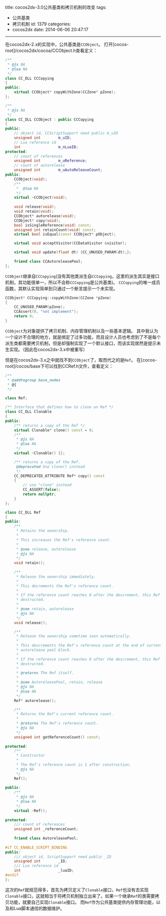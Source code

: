 title: cocos2dx-3.0公共基类和拷贝机制的改变
tags:
  - 公共基类
  - 拷贝机制
id: 1379
categories:
  - cocos2dx
date: 2014-06-06 20:47:17
---

在cocos2dx-2.x的实现中，公共基类是`CCObject`。
打开[cocos-root]/cocos2dx/cocoa/CCObject.h查看定义：

<!-- more -->

```cpp
/**
 * @js NA
 * @lua NA
 */
class CC_DLL CCCopying
{
public:
    virtual CCObject* copyWithZone(CCZone* pZone);
};

/**
 * @js NA
 */
class CC_DLL CCObject : public CCCopying
{
public:
    // object id, CCScriptSupport need public m_uID
    unsigned int        m_uID;
    // Lua reference id
    int                 m_nLuaID;
protected:
    // count of references
    unsigned int        m_uReference;
    // count of autorelease
    unsigned int        m_uAutoReleaseCount;
public:
    CCObject(void);
    /**
     *  @lua NA
     */
    virtual ~CCObject(void);
    
    void release(void);
    void retain(void);
    CCObject* autorelease(void);
    CCObject* copy(void);
    bool isSingleReference(void) const;
    unsigned int retainCount(void) const;
    virtual bool isEqual(const CCObject* pObject);

    virtual void acceptVisitor(CCDataVisitor &visitor);

    virtual void update(float dt) {CC_UNUSED_PARAM(dt);};
    
    friend class CCAutoreleasePool;
};
```

`CCObject`继承自`CCCopying`(没有其他类派生自`CCCopying`，这里的派生其实是接口机制，其功能很单一，所以不会称`CCCopying`是公共基类)。
`CCCopying`的唯一成员函数，其默认实现简单到只通过一个断言提示一个未实现。

```cpp
CCObject* CCCopying::copyWithZone(CCZone *pZone)
{
    CC_UNUSED_PARAM(pZone);
    CCAssert(0, "not implement");
    return 0;
}
```

`CCObject`为对象提供了拷贝机制、内存管理机制以及一些基本逻辑。
其中我认为一个设计不合理的地方，就是绑定了过多功能，而且设计人员也考虑到了不是每个派生类都需要拷贝机制，但是却强制实现了一个默认接口，而该实现居然是提示未生实现。（因此在cocos2dx-3.x中被重写）

但是在cocos2dx-3.x之中就找不到`CCObject`了，取而代之的是`Ref`。
在[cocos-root]/cocos/base下可以找到CCRef.h文件，查看定义：

```cpp
/**
 * @addtogroup base_nodes
 * @{
 */

class Ref;

/** Interface that defines how to clone an Ref */
class CC_DLL Clonable
{
public:
    /** returns a copy of the Ref */
    virtual Clonable* clone() const = 0;
    /**
     * @js NA
     * @lua NA
     */
    virtual ~Clonable() {};

    /** returns a copy of the Ref.
     @deprecated Use clone() instead
     */
    CC_DEPRECATED_ATTRIBUTE Ref* copy() const
    {
        // use "clone" instead
        CC_ASSERT(false);
        return nullptr;
    }
};

class CC_DLL Ref
{
public:
    /**
     * Retains the ownership.
     *
     * This increases the Ref's reference count.
     *
     * @see release, autorelease
     * @js NA
     */
    void retain();
    
    /**
     * Release the ownership immediately.
     *
     * This decrements the Ref's reference count.
     *
     * If the reference count reaches 0 after the descrement, this Ref is
     * destructed.
     *
     * @see retain, autorelease
     * @js NA
     */
    void release();

    /**
     * Release the ownership sometime soon automatically.
     *
     * This descrements the Ref's reference count at the end of current
     * autorelease pool block.
     *
     * If the reference count reaches 0 after the descrement, this Ref is
     * destructed.
     *
     * @returns The Ref itself.
     *
     * @see AutoreleasePool, retain, release
     * @js NA
     * @lua NA
     */
    Ref* autorelease();

    /**
     * Returns the Ref's current reference count.
     *
     * @returns The Ref's reference count.
     * @js NA
     */
    unsigned int getReferenceCount() const;
    
protected:
    /**
     * Constructor
     *
     * The Ref's reference count is 1 after construction.
     * @js NA
     */
    Ref();
    
public:
    /**
     * @js NA
     * @lua NA
     */
    virtual ~Ref();
    
protected:
    /// count of references
    unsigned int _referenceCount;
    
    friend class AutoreleasePool;
    
#if CC_ENABLE_SCRIPT_BINDING
public:
    /// object id, ScriptSupport need public _ID
    unsigned int        _ID;
    /// Lua reference id
    int                 _luaID;
#endif
};
```

这次的`Ref`就规范得多，首先为拷贝定义了`Clonable`接口，`Ref`也没有去实现`Clonable`接口，这就相当于将拷贝机制独立出来了。如果一个继承`Ref`的类需要拷贝功能，就要自己实现`Clonable`接口。
而`Ref`作为公共基类提供内存管理功能，以及和Lua脚本通信的数据维护。